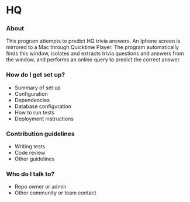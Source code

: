 # HQ #

### About ###

This program attempts to predict HQ trivia answers.  An Iphone screen is mirrored to a Mac through Quicktime Player.  The program automatically finds this window, isolates and extracts trivia questions and answers from the window, and performs an online query to predict the correct answer.

### How do I get set up? ###

* Summary of set up
* Configuration
* Dependencies
* Database configuration
* How to run tests
* Deployment instructions

### Contribution guidelines ###

* Writing tests
* Code review
* Other guidelines

### Who do I talk to? ###

* Repo owner or admin
* Other community or team contact